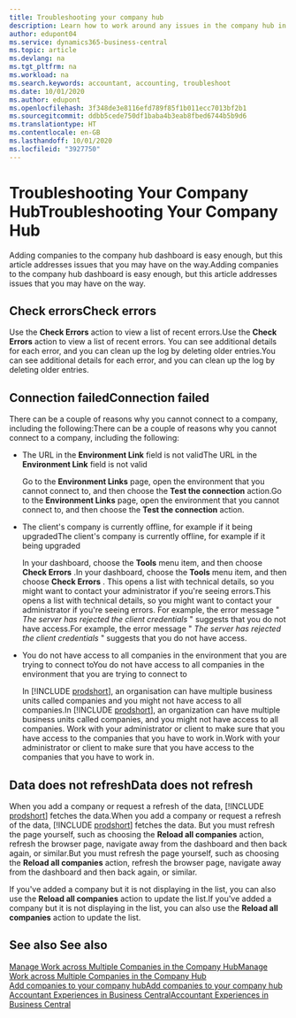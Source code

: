 ```yaml
---
title: Troubleshooting your company hub
description: Learn how to work around any issues in the company hub in Dynamics 365 Business Central.
author: edupont04
ms.service: dynamics365-business-central
ms.topic: article
ms.devlang: na
ms.tgt_pltfrm: na
ms.workload: na
ms.search.keywords: accountant, accounting, troubleshoot
ms.date: 10/01/2020
ms.author: edupont
ms.openlocfilehash: 3f348de3e8116efd789f85f1b011ecc7013bf2b1
ms.sourcegitcommit: ddbb5cede750df1baba4b3eab8fbed6744b5b9d6
ms.translationtype: HT
ms.contentlocale: en-GB
ms.lasthandoff: 10/01/2020
ms.locfileid: "3927750"
---
```

# <a name="troubleshooting-your-company-hub"></a><span data-ttu-id="97172-103">Troubleshooting Your Company Hub</span><span class="sxs-lookup"><span data-stu-id="97172-103">Troubleshooting Your Company Hub</span></span>

<span data-ttu-id="97172-104">Adding companies to the company hub dashboard is easy enough, but this article addresses issues that you may have on the way.</span><span class="sxs-lookup"><span data-stu-id="97172-104">Adding companies to the company hub dashboard is easy enough, but this article addresses issues that you may have on the way.</span></span>  

## <a name="check-errors"></a><span data-ttu-id="97172-105">Check errors</span><span class="sxs-lookup"><span data-stu-id="97172-105">Check errors</span></span>

<span data-ttu-id="97172-106">Use the **Check Errors** action to view a list of recent errors.</span><span class="sxs-lookup"><span data-stu-id="97172-106">Use the **Check Errors** action to view a list of recent errors.</span></span> <span data-ttu-id="97172-107">You can see additional details for each error, and you can clean up the log by deleting older entries.</span><span class="sxs-lookup"><span data-stu-id="97172-107">You can see additional details for each error, and you can clean up the log by deleting older entries.</span></span>  

## <a name="connection-failed"></a><span data-ttu-id="97172-108">Connection failed</span><span class="sxs-lookup"><span data-stu-id="97172-108">Connection failed</span></span>

<span data-ttu-id="97172-109">There can be a couple of reasons why you cannot connect to a company, including the following:</span><span class="sxs-lookup"><span data-stu-id="97172-109">There can be a couple of reasons why you cannot connect to a company, including the following:</span></span>

- <span data-ttu-id="97172-110">The URL in the **Environment Link** field is not valid</span><span class="sxs-lookup"><span data-stu-id="97172-110">The URL in the **Environment Link** field is not valid</span></span>  

  <span data-ttu-id="97172-111">Go to the **Environment Links** page, open the environment that you cannot connect to, and then choose the **Test the connection** action.</span><span class="sxs-lookup"><span data-stu-id="97172-111">Go to the **Environment Links** page, open the environment that you cannot connect to, and then choose the **Test the connection** action.</span></span>  
- <span data-ttu-id="97172-112">The client's company is currently offline, for example if it being upgraded</span><span class="sxs-lookup"><span data-stu-id="97172-112">The client's company is currently offline, for example if it being upgraded</span></span>

  <span data-ttu-id="97172-113">In your dashboard, choose the **Tools** menu item, and then choose **Check Errors** .</span><span class="sxs-lookup"><span data-stu-id="97172-113">In your dashboard, choose the **Tools** menu item, and then choose **Check Errors** .</span></span> <span data-ttu-id="97172-114">This opens a list with technical details, so you might want to contact your administrator if you're seeing errors.</span><span class="sxs-lookup"><span data-stu-id="97172-114">This opens a list with technical details, so you might want to contact your administrator if you're seeing errors.</span></span> <span data-ttu-id="97172-115">For example, the error message " *The server has rejected the client credentials* " suggests that you do not have access.</span><span class="sxs-lookup"><span data-stu-id="97172-115">For example, the error message " *The server has rejected the client credentials* " suggests that you do not have access.</span></span>  
- <span data-ttu-id="97172-116">You do not have access to all companies in the environment that you are trying to connect to</span><span class="sxs-lookup"><span data-stu-id="97172-116">You do not have access to all companies in the environment that you are trying to connect to</span></span>

  <span data-ttu-id="97172-117">In [!INCLUDE [prodshort](includes/prodshort.md)], an organisation can have multiple business units called companies and you might not have access to all companies.</span><span class="sxs-lookup"><span data-stu-id="97172-117">In [!INCLUDE [prodshort](includes/prodshort.md)], an organization can have multiple business units called companies, and you might not have access to all companies.</span></span> <span data-ttu-id="97172-118">Work with your administrator or client to make sure that you have access to the companies that you have to work in.</span><span class="sxs-lookup"><span data-stu-id="97172-118">Work with your administrator or client to make sure that you have access to the companies that you have to work in.</span></span>  

## <a name="data-does-not-refresh"></a><span data-ttu-id="97172-119">Data does not refresh</span><span class="sxs-lookup"><span data-stu-id="97172-119">Data does not refresh</span></span>

<span data-ttu-id="97172-120">When you add a company or request a refresh of the data, [!INCLUDE [prodshort](includes/prodshort.md)] fetches the data.</span><span class="sxs-lookup"><span data-stu-id="97172-120">When you add a company or request a refresh of the data, [!INCLUDE [prodshort](includes/prodshort.md)] fetches the data.</span></span> <span data-ttu-id="97172-121">But you must refresh the page yourself, such as choosing the **Reload all companies** action, refresh the browser page, navigate away from the dashboard and then back again, or similar.</span><span class="sxs-lookup"><span data-stu-id="97172-121">But you must refresh the page yourself, such as choosing the **Reload all companies** action, refresh the browser page, navigate away from the dashboard and then back again, or similar.</span></span>  

<span data-ttu-id="97172-122">If you've added a company but it is not displaying in the list, you can also use the **Reload all companies** action to update the list.</span><span class="sxs-lookup"><span data-stu-id="97172-122">If you've added a company but it is not displaying in the list, you can also use the **Reload all companies** action to update the list.</span></span>

## <a name="see-also"></a><span data-ttu-id="97172-123">See also </span><span class="sxs-lookup"><span data-stu-id="97172-123">See also</span></span>

[<span data-ttu-id="97172-124">Manage Work across Multiple Companies in the Company Hub</span><span class="sxs-lookup"><span data-stu-id="97172-124">Manage Work across Multiple Companies in the Company Hub</span></span>](company-hub.md)  
[<span data-ttu-id="97172-125">Add companies to your company hub</span><span class="sxs-lookup"><span data-stu-id="97172-125">Add companies to your company hub</span></span>](company-hub-add-company.md)  
[<span data-ttu-id="97172-126">Accountant Experiences in Business Central</span><span class="sxs-lookup"><span data-stu-id="97172-126">Accountant Experiences in Business Central</span></span>](finance-accounting.md)  
